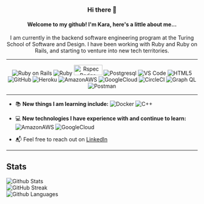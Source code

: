 <div align="center"> 
  
### Hi there 👋 
#### Welcome to my github! I'm Kara, here's a little about me...<br>
I am currently in the backend software engineering program at the Turing School of Software and Design. I have been working with Ruby and Ruby on Rails, and starting to venture into new tech territories.

<hr>

![Ruby on Rails](https://img.shields.io/badge/Ruby_on_Rails-CC0000?style=for-the-badge&logo=ruby-on-rails&logoColor=white)
![Ruby](https://img.shields.io/badge/Ruby-CC342D?style=for-the-badge&logo=ruby&logoColor=white) 
<img src="https://www.plutora.com/wp-content/uploads/2019/01/rspec.jpg" alt="Rspec Badge" height="27" width="75">
![Postgresql](https://img.shields.io/badge/PostgreSQL-316192?style=for-the-badge&logo=postgresql&logoColor=white)
![VS Code](https://img.shields.io/badge/VSCode-0078D4?style=for-the-badge&logo=visual%20studio%20code&logoColor=white)
![HTML5](https://img.shields.io/badge/HTML5-E34F26?style=for-the-badge&logo=html5&logoColor=white)
![GitHub](https://img.shields.io/badge/GitHub-100000?style=for-the-badge&logo=github&logoColor=white)
![Heroku](https://img.shields.io/badge/Heroku-430098?style=for-the-badge&logo=heroku&logoColor=white)
![AmazonAWS](https://img.shields.io/badge/Amazon_AWS-FF9900?style=for-the-badge&logo=amazonaws&logoColor=white)
![GoogleCloud](https://img.shields.io/badge/Google_Cloud-4285F4?style=for-the-badge&logo=google-cloud&logoColor=white)
![CircleCI](https://img.shields.io/badge/circleci-343434?style=for-the-badge&logo=circleci&logoColor=white)
![Graph QL](https://img.shields.io/badge/GraphQl-E10098?style=for-the-badge&logo=graphql&logoColor=white)
![Postman](https://img.shields.io/badge/Postman-FF6C37?style=for-the-badge&logo=Postman&logoColor=white)

<hr> 
 </div>

- :books: <strong>New things I am learning include:</strong> 
![Docker](https://img.shields.io/badge/Docker-2CA5E0?style=for-the-badge&logo=docker&logoColor=white)
![C++](https://img.shields.io/badge/C%2B%2B-00599C?style=for-the-badge&logo=c%2B%2B&logoColor=white)

- :computer: <strong>New technologies I have experience with and continue to learn:</strong>
![AmazonAWS](https://img.shields.io/badge/Amazon_AWS-FF9900?style=for-the-badge&logo=amazonaws&logoColor=white)
![GoogleCloud](https://img.shields.io/badge/Google_Cloud-4285F4?style=for-the-badge&logo=google-cloud&logoColor=white)

- :mailbox_with_mail: Feel free to reach out on [LinkedIn](https://www.linkedin.com/in/81012911-91208/)
<hr> 


## Stats 
![Github Stats](https://github-readme-stats.vercel.app/api?username=KaraJoHo&bg_color=30,824AA6,98D8D9&title_color=fff&text_color=fff)<br>
![GitHub Streak](https://github-readme-streak-stats.herokuapp.com/?user=KaraJoHo&theme=rose_pine)<br>
![Github Languages](https://github-readme-stats.vercel.app/api/top-langs/?username=KaraJoHo&hide_progress=true&bg_color=30,913AC3,F1F148&title_color=fff&text_color=fff)



<!--
**KaraJoHo/KaraJoHo** is a ✨ _special_ ✨ repository because its `README.md` (this file) appears on your GitHub profile.

Here are some ideas to get you started:

- 🔭 I’m currently working on ...
- 🌱 I’m currently learning ...
- 👯 I’m looking to collaborate on ...
- 🤔 I’m looking for help with ...
- 💬 Ask me about ...
- 📫 How to reach me: ...
- 😄 Pronouns: ...
- ⚡ Fun fact: ...
-->
